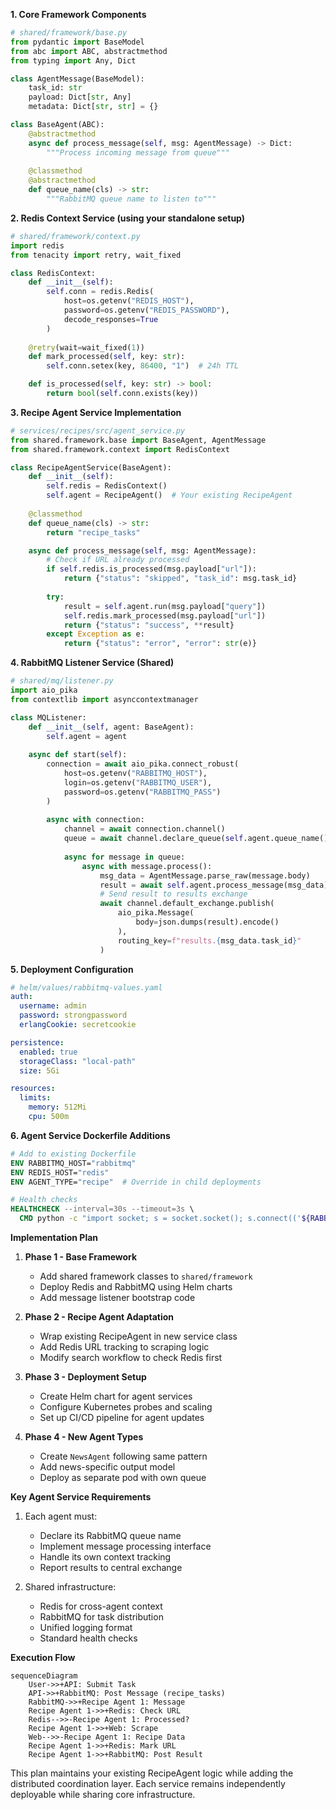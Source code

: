 

**1. Core Framework Components**

```python
# shared/framework/base.py
from pydantic import BaseModel
from abc import ABC, abstractmethod
from typing import Any, Dict

class AgentMessage(BaseModel):
    task_id: str
    payload: Dict[str, Any]
    metadata: Dict[str, str] = {}

class BaseAgent(ABC):
    @abstractmethod
    async def process_message(self, msg: AgentMessage) -> Dict:
        """Process incoming message from queue"""
        
    @classmethod
    @abstractmethod
    def queue_name(cls) -> str:
        """RabbitMQ queue name to listen to"""
```

**2. Redis Context Service (using your standalone setup)**

```python
# shared/framework/context.py
import redis
from tenacity import retry, wait_fixed

class RedisContext:
    def __init__(self):
        self.conn = redis.Redis(
            host=os.getenv("REDIS_HOST"),
            password=os.getenv("REDIS_PASSWORD"),
            decode_responses=True
        )
    
    @retry(wait=wait_fixed(1))
    def mark_processed(self, key: str):
        self.conn.setex(key, 86400, "1")  # 24h TTL

    def is_processed(self, key: str) -> bool:
        return bool(self.conn.exists(key))
```

**3. Recipe Agent Service Implementation**

```python
# services/recipes/src/agent_service.py
from shared.framework.base import BaseAgent, AgentMessage
from shared.framework.context import RedisContext

class RecipeAgentService(BaseAgent):
    def __init__(self):
        self.redis = RedisContext()
        self.agent = RecipeAgent()  # Your existing RecipeAgent
        
    @classmethod
    def queue_name(cls) -> str:
        return "recipe_tasks"

    async def process_message(self, msg: AgentMessage):
        # Check if URL already processed
        if self.redis.is_processed(msg.payload["url"]):
            return {"status": "skipped", "task_id": msg.task_id}
            
        try:
            result = self.agent.run(msg.payload["query"])
            self.redis.mark_processed(msg.payload["url"])
            return {"status": "success", **result}
        except Exception as e:
            return {"status": "error", "error": str(e)}
```

**4. RabbitMQ Listener Service (Shared)**

```python
# shared/mq/listener.py
import aio_pika
from contextlib import asynccontextmanager

class MQListener:
    def __init__(self, agent: BaseAgent):
        self.agent = agent
        
    async def start(self):
        connection = await aio_pika.connect_robust(
            host=os.getenv("RABBITMQ_HOST"),
            login=os.getenv("RABBITMQ_USER"),
            password=os.getenv("RABBITMQ_PASS")
        )
        
        async with connection:
            channel = await connection.channel()
            queue = await channel.declare_queue(self.agent.queue_name())
            
            async for message in queue:
                async with message.process():
                    msg_data = AgentMessage.parse_raw(message.body)
                    result = await self.agent.process_message(msg_data)
                    # Send result to results exchange
                    await channel.default_exchange.publish(
                        aio_pika.Message(
                            body=json.dumps(result).encode()
                        ),
                        routing_key=f"results.{msg_data.task_id}"
                    )
```

**5. Deployment Configuration**

```yaml
# helm/values/rabbitmq-values.yaml
auth:
  username: admin
  password: strongpassword
  erlangCookie: secretcookie

persistence:
  enabled: true
  storageClass: "local-path"
  size: 5Gi

resources:
  limits:
    memory: 512Mi
    cpu: 500m
```

**6. Agent Service Dockerfile Additions**

```dockerfile
# Add to existing Dockerfile
ENV RABBITMQ_HOST="rabbitmq"
ENV REDIS_HOST="redis"
ENV AGENT_TYPE="recipe"  # Override in child deployments

# Health checks
HEALTHCHECK --interval=30s --timeout=3s \
  CMD python -c "import socket; s = socket.socket(); s.connect(('${RABBITMQ_HOST}', 5672))"
```

**Implementation Plan**

1. **Phase 1 - Base Framework**
   - Add shared framework classes to `shared/framework`
   - Deploy Redis and RabbitMQ using Helm charts
   - Add message listener bootstrap code

2. **Phase 2 - Recipe Agent Adaptation**
   - Wrap existing RecipeAgent in new service class
   - Add Redis URL tracking to scraping logic
   - Modify search workflow to check Redis first

3. **Phase 3 - Deployment Setup**
   - Create Helm chart for agent services
   - Configure Kubernetes probes and scaling
   - Set up CI/CD pipeline for agent updates

4. **Phase 4 - New Agent Types**
   - Create `NewsAgent` following same pattern
   - Add news-specific output model
   - Deploy as separate pod with own queue

**Key Agent Service Requirements**

1. Each agent must:
   - Declare its RabbitMQ queue name
   - Implement message processing interface
   - Handle its own context tracking
   - Report results to central exchange

2. Shared infrastructure:
   - Redis for cross-agent context
   - RabbitMQ for task distribution
   - Unified logging format
   - Standard health checks

**Execution Flow**

```mermaid
sequenceDiagram
    User->>+API: Submit Task
    API->>+RabbitMQ: Post Message (recipe_tasks)
    RabbitMQ->>+Recipe Agent 1: Message
    Recipe Agent 1->>+Redis: Check URL
    Redis-->>-Recipe Agent 1: Processed?
    Recipe Agent 1->>+Web: Scrape
    Web-->>-Recipe Agent 1: Recipe Data
    Recipe Agent 1->>+Redis: Mark URL
    Recipe Agent 1->>+RabbitMQ: Post Result
```

This plan maintains your existing RecipeAgent logic while adding the distributed coordination layer. Each service remains independently deployable while sharing core infrastructure.
